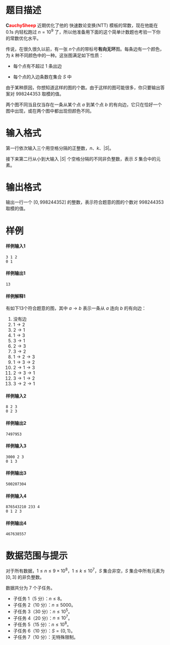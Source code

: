 
# 题目描述

<b>C<font color=red>auchySheep</font></b> 近期优化了他的 快速数论变换(NTT) 模板的常数，现在他能在 $\text{0.1s}$ 内轻松跑过 $n=10^9$ 了，所以他准备用下面的这个简单计数题也考验一下你的常数优化水平。

传说，在很久很久以前，有一张 $n​$ 个点的带标号<b>有向无环</b>图。每条边有一个颜色，为 $k$ 种不同颜色中的一种。这张图满足如下性质：

- 每个点有不超过 $1$ 条出边

- 每个点的入边条数在集合 $S$ 中

由于某种原因，你想知道这样的图的个数。由于这样的图可能很多，你只要输出答案对 $998244353​$ 取模的值。

两个图不同当且仅当存在一条从某个点 $a$ 到某个点 $b$ 的有向边，它只在恰好一个图中出现，或在两个图中都出现但颜色不同。

# 输入格式

第一行依次输入三个用空格分隔的正整数，$n$、$k$、$|S|$。

接下来第二行从小到大输入 $|S|$ 个空格分隔的不同非负整数，表示 $S$ 集合中的元素。

# 输出格式

输出一行一个 $[0,998244352]$ 的整数，表示符合题意的图的个数对 $998244353​$ 取模的值。

# 样例

#### 样例输入1

```
3 1 2
0 1
```

#### 样例输出1

```
13
```

#### 样例解释1

有如下13个符合题意的图，其中 $a \rightarrow b$ 表示一条从 $a$ 连向 $b$ 的有向边：

1. 没有边
2. $1 \rightarrow 2$
3. $2 \rightarrow 1$
4. $1 \rightarrow 3$
5. $3 \rightarrow 1$
6. $2 \rightarrow 3$
7. $3 \rightarrow 2$
8. $1 \rightarrow 2 \rightarrow 3$
9. $1 \rightarrow 3 \rightarrow 2$
10. $2 \rightarrow 1 \rightarrow 3$
11. $2 \rightarrow 3 \rightarrow 1$
12. $3 \rightarrow 1 \rightarrow 2$
13. $3 \rightarrow 2 \rightarrow 1$


#### 样例输入2

```
8 2 3
0 2 3
```

#### 样例输出2

```
7497953
```

#### 样例输入3

```
3000 2 3
0 1 3
```

#### 样例输出3

```
500207304
```


#### 样例输入4

```
876543210 233 4
0 1 2 3
```

#### 样例输出4

```
467638557
```

# 数据范围与提示

对于所有数据，$1 \leq n \leq 9 \times 10^8​$，$1 \leq k \leq 10^7$，$S$ 集合非空，$S$ 集合中所有元素为 $[0,3]$ 的非负整数。

数据共分为 $7$ 个子任务。

* 子任务 $1$（$5$ 分）：$n \leq 8$。
* 子任务 $2$（$10$ 分）：$n \leq 5000$。
* 子任务 $3$（$30$ 分）：$n \leq 10^5$。
* 子任务 $4$（$20$ 分）：$n \leq 10^7$。
* 子任务 $5$（$15$ 分）：$n \leq 10^8$。
* 子任务 $6$（$10$ 分）：$S=\{0,1\}$。
* 子任务 $7$（$10$ 分）：无特殊限制。

